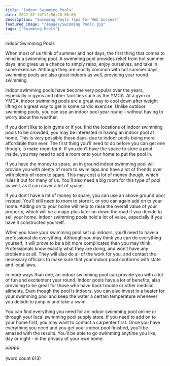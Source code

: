 ```yaml
---
title: "Indoor Swimming Pools"
date: 2022-07-14T12:56:28-08:00
description: "Swimming Pools Tips for Web Success"
featured_image: "/images/Swimming Pools.jpg"
tags: ["Swimming Pools"]
---
```


Indoor Swimming Pools

When most of us think of summer and hot days, the first thing that comes to mind is a swimming pool.  A swimming pool provides relief from hot summer days, and gives us a chance to simply relax, enjoy ourselves, and take in some exercise.  Although they are mostly common with hot summer days, swimming pools are also great indoors as well, providing year round swimming.

Indoor swimming pools have become very popular over the years, especially in gyms and other facilities such as the YMCA.  At a gym or YMCA, indoor swimming pools are a great way to cool down after weight lifting or a great way to get in some cardio exercise.  Unlike outdoor swimming pools, you can use an indoor pool year round - without having to worry about the weather.

If you don’t like to join gyms or if you find the locations of indoor swimming pools to be crowded, you may be interested in having an indoor pool at home.  This is very possible these days, due to indoor pools being more affordable than ever.  The first thing you’ll need to do before you can get one though, is make room for it.  If you don’t have the space to store a pool inside, you may need to add a room onto your home to put the pool in.

If you have the money to spare, an in ground indoor swimming pool will provide you with plenty of room to swim laps and have a lot of friends over with plenty of room to spare.  This may cost a lot of money though, which rules it out for many of us.  You’ll also need a big room for this type of pool as well, as it can cover a lot of space.

If you don’t have a lot of money to spare, you can use an above ground pool instead.  You’ll still need to room to store it, or you can again add on to your home.  Adding on to your home will help to raise the overall value of your property, which will be a major plus later on down the road if you decide to sell your home.  Indoor swimming pools hold a lot of value, especially if you have it constructed yourself.  

When you have your swimming pool set up indoors, you’ll need to have a professional do everything.  Although you may think you can do everything yourself, it will prove to be a bit more complicated than you may think.  Professionals know exactly what they are doing, and won’t have any problems at all.  They will also do all of the work for you, and contact the necessary officials to make sure that your indoor pool conforms with state and local laws.

In more ways than one, an indoor swimming pool can provide you with a lot of fun and excitement year round.  Indoor pools have a lot of benefits, also providing to be great for those who have back trouble or other medical ailments.  Even though the pool is indoors, you can also invest in a heater for your swimming pool and keep the water a certain temperature whenever you decide to jump in and take a swim.  

You can find everything you need for an indoor swimming pool online or through your local swimming pool supply store.  If you need to add on to your home first, you may want to contact a carpenter first.  Once you have everything you need and you get your indoor pool finished, you’ll be amazed with the results.  You’ll be able to go swimming anytime you like, day or night - in the privacy of your own home.

PPPPP

(word count 613)
